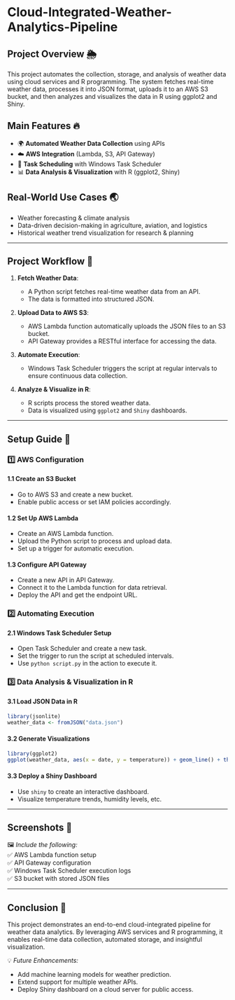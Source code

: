 # Cloud-Integrated-Weather-Analytics-Pipeline

## **Project Overview 🌦️**
This project automates the collection, storage, and analysis of weather data using cloud services and R programming. The system fetches real-time weather data, processes it into JSON format, uploads it to an AWS S3 bucket, and then analyzes and visualizes the data in R using ggplot2 and Shiny.

## **Main Features 🔥**
- 🌍 **Automated Weather Data Collection** using APIs
- ☁️ **AWS Integration** (Lambda, S3, API Gateway)
- 📅 **Task Scheduling** with Windows Task Scheduler
- 📊 **Data Analysis & Visualization** with R (ggplot2, Shiny)

## **Real-World Use Cases 🌏**
- Weather forecasting & climate analysis
- Data-driven decision-making in agriculture, aviation, and logistics
- Historical weather trend visualization for research & planning

---

## **Project Workflow 🔄**

1. **Fetch Weather Data**: 
   - A Python script fetches real-time weather data from an API.
   - The data is formatted into structured JSON.

2. **Upload Data to AWS S3**: 
   - AWS Lambda function automatically uploads the JSON files to an S3 bucket.
   - API Gateway provides a RESTful interface for accessing the data.

3. **Automate Execution**: 
   - Windows Task Scheduler triggers the script at regular intervals to ensure continuous data collection.

4. **Analyze & Visualize in R**: 
   - R scripts process the stored weather data.
   - Data is visualized using `ggplot2` and `Shiny` dashboards.

---

## **Setup Guide 🚀**

### **1️⃣ AWS Configuration**
#### **1.1 Create an S3 Bucket**
- Go to AWS S3 and create a new bucket.
- Enable public access or set IAM policies accordingly.

#### **1.2 Set Up AWS Lambda**
- Create an AWS Lambda function.
- Upload the Python script to process and upload data.
- Set up a trigger for automatic execution.

#### **1.3 Configure API Gateway**
- Create a new API in API Gateway.
- Connect it to the Lambda function for data retrieval.
- Deploy the API and get the endpoint URL.

### **2️⃣ Automating Execution**
#### **2.1 Windows Task Scheduler Setup**
- Open Task Scheduler and create a new task.
- Set the trigger to run the script at scheduled intervals.
- Use `python script.py` in the action to execute it.

### **3️⃣ Data Analysis & Visualization in R**
#### **3.1 Load JSON Data in R**
```r
library(jsonlite)
weather_data <- fromJSON("data.json")
```
#### **3.2 Generate Visualizations**
```r
library(ggplot2)
ggplot(weather_data, aes(x = date, y = temperature)) + geom_line() + theme_minimal()
```
#### **3.3 Deploy a Shiny Dashboard**
- Use `shiny` to create an interactive dashboard.
- Visualize temperature trends, humidity levels, etc.

---

## **Screenshots 📸**
🖼️ *Include the following:*  
✅ AWS Lambda function setup  
✅ API Gateway configuration  
✅ Windows Task Scheduler execution logs  
✅ S3 bucket with stored JSON files  

---

## **Conclusion 🎯**
This project demonstrates an end-to-end cloud-integrated pipeline for weather data analytics. By leveraging AWS services and R programming, it enables real-time data collection, automated storage, and insightful visualization.

💡 *Future Enhancements:* 
- Add machine learning models for weather prediction.
- Extend support for multiple weather APIs.
- Deploy Shiny dashboard on a cloud server for public access.
